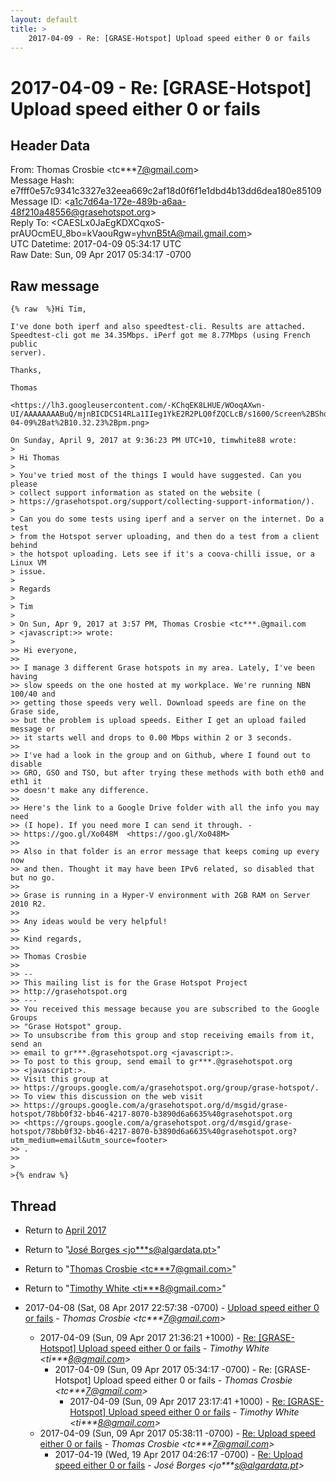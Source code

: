 ```yaml
---
layout: default
title: >
    2017-04-09 - Re: [GRASE-Hotspot] Upload speed either 0 or fails
---
```


# 2017-04-09 - Re: [GRASE-Hotspot] Upload speed either 0 or fails

## Header Data

From: Thomas Crosbie \<tc***7@gmail.com\><br>
Message Hash: e7fff0e57c9341c3327e32eea669c2af18d0f6f1e1dbd4b13dd6dea180e85109<br>
Message ID: \<a1c7d64a-172e-489b-a6aa-48f210a48556@grasehotspot.org\><br>
Reply To: \<CAESLx0JaEgKDXCqxoS-prAUOcmEU_8bo=kVaouRgw=yhvnB5tA@mail.gmail.com\><br>
UTC Datetime: 2017-04-09 05:34:17 UTC<br>
Raw Date: Sun, 09 Apr 2017 05:34:17 -0700<br>

## Raw message

```
{% raw  %}Hi Tim,

I've done both iperf and also speedtest-cli. Results are attached.
Speedtest-cli got me 34.35Mbps. iPerf got me 8.77Mbps (using French public 
server).

Thanks,

Thomas

<https://lh3.googleusercontent.com/-KChqEK8LHUE/WOoqAXwn-UI/AAAAAAAABuQ/mjnBICDCS14RLa1IIeg1YkE2R2PLQ0fZQCLcB/s1600/Screen%2BShot%2B2017-04-09%2Bat%2B10.32.23%2Bpm.png>

On Sunday, April 9, 2017 at 9:36:23 PM UTC+10, timwhite88 wrote:
>
> Hi Thomas
>
> You've tried most of the things I would have suggested. Can you please 
> collect support information as stated on the website (
> https://grasehotspot.org/support/collecting-support-information/).
>
> Can you do some tests using iperf and a server on the internet. Do a test 
> from the Hotspot server uploading, and then do a test from a client behind 
> the hotspot uploading. Lets see if it's a coova-chilli issue, or a Linux VM 
> issue.
>
> Regards
>
> Tim
>
> On Sun, Apr 9, 2017 at 3:57 PM, Thomas Crosbie <tc***.@gmail.com 
> <javascript:>> wrote:
>
>> Hi everyone,
>>
>> I manage 3 different Grase hotspots in my area. Lately, I've been having 
>> slow speeds on the one hosted at my workplace. We're running NBN 100/40 and 
>> getting those speeds very well. Download speeds are fine on the Grase side, 
>> but the problem is upload speeds. Either I get an upload failed message or 
>> it starts well and drops to 0.00 Mbps within 2 or 3 seconds.
>>
>> I've had a look in the group and on Github, where I found out to disable 
>> GRO, GSO and TSO, but after trying these methods with both eth0 and eth1 it 
>> doesn't make any difference.
>>
>> Here's the link to a Google Drive folder with all the info you may need 
>> (I hope). If you need more I can send it through. - 
>> https://goo.gl/Xo048M  <https://goo.gl/Xo048M>
>>
>> Also in that folder is an error message that keeps coming up every now 
>> and then. Thought it may have been IPv6 related, so disabled that but no go.
>>
>> Grase is running in a Hyper-V environment with 2GB RAM on Server 2010 R2.
>>
>> Any ideas would be very helpful!
>>
>> Kind regards,
>>
>> Thomas Crosbie
>>
>> -- 
>> This mailing list is for the Grase Hotspot Project 
>> http://grasehotspot.org
>> --- 
>> You received this message because you are subscribed to the Google Groups 
>> "Grase Hotspot" group.
>> To unsubscribe from this group and stop receiving emails from it, send an 
>> email to gr***.@grasehotspot.org <javascript:>.
>> To post to this group, send email to gr***.@grasehotspot.org 
>> <javascript:>.
>> Visit this group at 
>> https://groups.google.com/a/grasehotspot.org/group/grase-hotspot/.
>> To view this discussion on the web visit 
>> https://groups.google.com/a/grasehotspot.org/d/msgid/grase-hotspot/78bb0f32-bb46-4217-8070-b3890d6a6635%40grasehotspot.org 
>> <https://groups.google.com/a/grasehotspot.org/d/msgid/grase-hotspot/78bb0f32-bb46-4217-8070-b3890d6a6635%40grasehotspot.org?utm_medium=email&utm_source=footer>
>> .
>>
>
>{% endraw %}
```

## Thread

+ Return to [April 2017](/archive/2017/04)

+ Return to "[José Borges <jo***s<span>@</span>algardata.pt>](/authors/jo___s_at_algardata_pt)"
+ Return to "[Thomas Crosbie <tc***7<span>@</span>gmail.com>](/authors/tc___7_at_gmail_com)"
+ Return to "[Timothy White <ti***8<span>@</span>gmail.com>](/authors/ti___8_at_gmail_com)"

+ 2017-04-08 (Sat, 08 Apr 2017 22:57:38 -0700) - [Upload speed either 0 or fails](/archive/2017/04/fcd6189788e52d7bccae8a8d629feefed15a434f2802c567d6191443abb008d4) - _Thomas Crosbie \<tc***7@gmail.com\>_
  + 2017-04-09 (Sun, 09 Apr 2017 21:36:21 +1000) - [Re: [GRASE-Hotspot] Upload speed either 0 or fails](/archive/2017/04/fd24dad03642879eef81face38181494959df19baef005dffd8eb4ca49db942d) - _Timothy White \<ti***8@gmail.com\>_
    + 2017-04-09 (Sun, 09 Apr 2017 05:34:17 -0700) - Re: [GRASE-Hotspot] Upload speed either 0 or fails - _Thomas Crosbie \<tc***7@gmail.com\>_
      + 2017-04-09 (Sun, 09 Apr 2017 23:17:41 +1000) - [Re: [GRASE-Hotspot] Upload speed either 0 or fails](/archive/2017/04/d5be7669cc12c04fc8da18ce0079780bdaaa294a694d5e2f04d9a2d6aa5f9aa7) - _Timothy White \<ti***8@gmail.com\>_
  + 2017-04-09 (Sun, 09 Apr 2017 05:38:11 -0700) - [Re: Upload speed either 0 or fails](/archive/2017/04/f2249aa87cd10c7b40aa48ea5c0245cc234e93b5d4edbb8b80f075488d038ff6) - _Thomas Crosbie \<tc***7@gmail.com\>_
    + 2017-04-19 (Wed, 19 Apr 2017 04:26:17 -0700) - [Re: Upload speed either 0 or fails](/archive/2017/04/e10fb693dcc9c4c663d96ec4016612151cd502aaa2ae58f3bddf2694d4a98b20) - _José Borges \<jo***s@algardata.pt\>_

